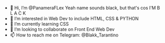 - 👋 Hi, I’m @PanameraFLex Yeah name sounds black, but that's cos <bold> I'M B L A C K </bold>
- 👀 I’m interested in Web Dev to include HTML, CSS  & PYTHON
- 🌱 I’m currently learning CSS
- 💞️ I’m looking to collaborate on Front End Web Dev
- 📫 How to reach me on Telegram: @Blakk_Tarantino

<!---
PanameraFLex/PanameraFLex is a ✨ special ✨ repository because its `README.md` (this file) appears on your GitHub profile.
You can click the Preview link to take a look at your changes.
--->

